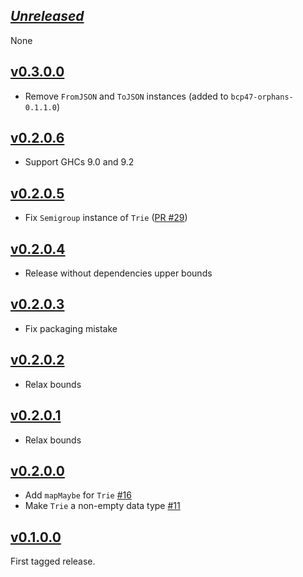 ## [*Unreleased*](https://github.com/freckle/bcp47/compare/bcp47-v0.2.0.6...main)

None

## [v0.3.0.0](https://github.com/freckle/bcp47/compare/bcp47-v0.2.0.6...bcp47-v0.3.0.0)

- Remove `FromJSON` and `ToJSON` instances (added to `bcp47-orphans-0.1.1.0`)

## [v0.2.0.6](https://github.com/freckle/bcp47/compare/bcp47-v0.2.0.5...bcp47-v0.2.0.6)

- Support GHCs 9.0 and 9.2

## [v0.2.0.5](https://github.com/freckle/bcp47/compare/bcp47-v0.2.0.4...bcp47-v0.2.0.5)

- Fix `Semigroup` instance of `Trie` ([PR #29](https://github.com/freckle/bcp47/pull/29))

## [v0.2.0.4](https://github.com/freckle/bcp47/compare/bcp47-v0.2.0.3...bcp47-v0.2.0.4)

- Release without dependencies upper bounds

## [v0.2.0.3](https://github.com/freckle/bcp47/compare/bcp47-v0.2.0.2...bcp47-v0.2.0.3)

- Fix packaging mistake

## [v0.2.0.2](https://github.com/freckle/bcp47/compare/bcp47-v0.2.0.1...bcp47-v0.2.0.2)

- Relax bounds

## [v0.2.0.1](https://github.com/freckle/bcp47/compare/bcp47-v0.2.0.0...bcp47-v0.2.0.1)

- Relax bounds

## [v0.2.0.0](https://github.com/freckle/bcp47/compare/v0.1.0.0...bcp47-v0.2.0.0)

- Add `mapMaybe` for `Trie` [#16](https://github.com/freckle/bcp47/pull/16)
- Make `Trie` a non-empty data type [#11](https://github.com/freckle/bcp47/pull/11)

## [v0.1.0.0](https://github.com/freckle/bcp47/tree/v0.1.0.0)

First tagged release.
